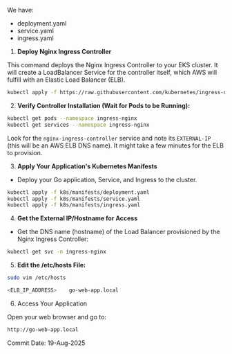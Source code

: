 
We have:
- deployment.yaml
- service.yaml
- ingress.yaml


1. **Deploy Nginx Ingress Controller**

This command deploys the Nginx Ingress Controller to your EKS cluster. It will create a LoadBalancer Service for the controller itself, which AWS will fulfill with an Elastic Load Balancer (ELB).

```bash
kubectl apply -f https://raw.githubusercontent.com/kubernetes/ingress-nginx/main/deploy/static/provider/cloud/deploy.yaml
```

2. **Verify Controller Installation (Wait for Pods to be Running):**

```bash
kubectl get pods --namespace ingress-nginx
kubectl get services --namespace ingress-nginx
```

Look for the `nginx-ingress-controller` service and note its `EXTERNAL-IP` (this will be an AWS ELB DNS name). It might take a few minutes for the ELB to provision.



3. **Apply Your Application's Kubernetes Manifests**
- Deploy your Go application, Service, and Ingress to the cluster.

```bash
kubectl apply -f k8s/manifests/deployment.yaml
kubectl apply -f k8s/manifests/service.yaml
kubectl apply -f k8s/manifests/ingress.yaml
```

4. **Get the External IP/Hostname for Access**
- Get the DNS name (hostname) of the Load Balancer provisioned by the Nginx Ingress Controller:
```bash
kubectl get svc -n ingress-nginx
```


5. **Edit the /etc/hosts File:**

```bash
sudo vim /etc/hosts
```

```bash
<ELB_IP_ADDRESS>    go-web-app.local
```


6. Access Your Application

Open your web browser and go to:
```bash
http://go-web-app.local
```







Commit Date: 19-Aug-2025
